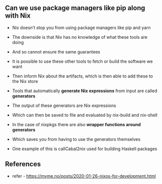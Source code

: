 ## Can we use package managers like pip along with Nix 
- Nix doesn’t stop you from using package managers like pip and yarn 
- The downside is that Nix has no knowledge of what these tools are doing
- And so cannot ensure the same guarantees 
- It is possible to use these other tools to fetch or build the software we want
- Then inform Nix about the artifacts, which is then able to add these to the Nix store

- Tools that automatically **generate Nix expressions** from input are called **generators**
- The output of these generators are Nix expressions 
- Which can then be saved to file and evaluated by nix-build and nix-shell

- In the case of nixpkgs there are also **wrapper functions around generators**
- Which saves you from having to use the generators themselves
- One example of this is callCabal2nix used for building Haskell packages


## References
- refer - https://myme.no/posts/2020-01-26-nixos-for-development.html
